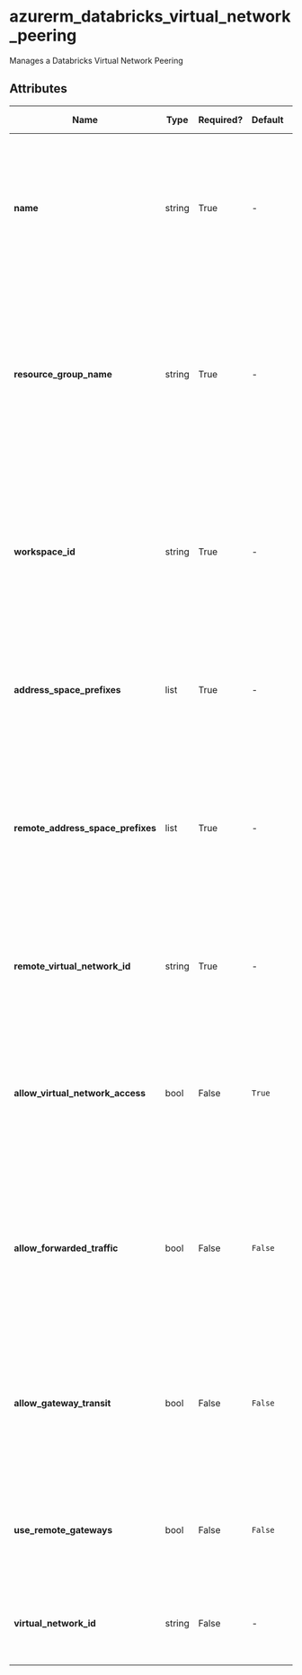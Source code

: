 # azurerm_databricks_virtual_network_peering

Manages a Databricks Virtual Network Peering

## Attributes

| Name | Type | Required? | Default  | possible values | Description |
| ---- | ---- | --------- | -------- | ----------- | ----------- |
| **name** | string | True | -  |  -  | Specifies the name of the Databricks Virtual Network Peering resource. Changing this forces a new resource to be created. | 
| **resource_group_name** | string | True | -  |  -  | The name of the Resource Group in which the Databricks Virtual Network Peering should exist. Changing this forces a new resource to be created. | 
| **workspace_id** | string | True | -  |  -  | The ID of the Databricks Workspace that this Databricks Virtual Network Peering is bound. Changing this forces a new resource to be created. | 
| **address_space_prefixes** | list | True | -  |  -  | A list of address blocks reserved for this virtual network in CIDR notation. | 
| **remote_address_space_prefixes** | list | True | -  |  -  | A list of address blocks reserved for the remote virtual network in CIDR notation. Changing this forces a new resource to be created. | 
| **remote_virtual_network_id** | string | True | -  |  -  | The ID of the remote virtual network. Changing this forces a new resource to be created. | 
| **allow_virtual_network_access** | bool | False | `True`  |  -  | Can the VMs in the local virtual network space access the VMs in the remote virtual network space? Defaults to `true`. | 
| **allow_forwarded_traffic** | bool | False | `False`  |  -  | Can the forwarded traffic from the VMs in the local virtual network be forwarded to the remote virtual network? Defaults to `false`. | 
| **allow_gateway_transit** | bool | False | `False`  |  -  | Can the gateway links be used in the remote virtual network to link to the Databricks virtual network? Defaults to `false`. | 
| **use_remote_gateways** | bool | False | `False`  |  -  | Can remote gateways be used on the Databricks virtual network? Defaults to `false`. | 
| **virtual_network_id** | string | False | -  |  -  | The ID of the internal Virtual Network used by the DataBricks Workspace. | 


